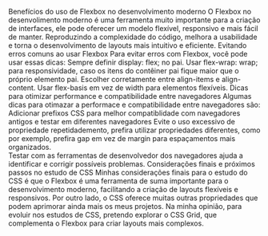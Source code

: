 Benefícios do uso de Flexbox no desenvolvimento moderno
    O Flexbox no desenvolimento moderno é uma ferramenta muito importante para a criação de interfaces, ele pode oferecer um modelo flexível, responsivo e mais fácil de manter. Reproduzindo a complexidade do código, melhora a usabilidade e torna o desenvolvimento de layouts mais intuitivo e eficiente.
Evitando erros comuns ao usar Flexbox
    Para evitar erros com Flexbox, você pode usar essas dicas:
        Sempre definir display: flex; no pai.
        Usar flex-wrap: wrap; para responsividade, caso os itens do contêiner pai fique maior que o próprio elemento pai.
        Escolher corretamente entre align-items e align-content.
        Usar flex-basis em vez de width para elementos flexíveis.
Dicas para otimizar performance e compatibilidade entre navegadores
    Algumas dicas para otimazar a performace e compatibilidade entre navegadores são:
        Adicionar prefixos CSS para melhor compatiblidade com navegadores antigos e testar em diferentes navegadores 
        Evite o uso excessivo de propriedade repetidademento, prefira utilizar propriedades diferentes, como por exemplo, prefira gap em vez de margin para espaçamentos mais organizados.  
        Testar com as ferramentas de desenvolvedor dos navegadores ajuda a identificar e corrigir possíveis problemas.
Considerações finais e próximos passos no estudo de CSS
    Minhas considerações finais para o estudo do CSS é que o Flexbox é uma ferramenta de suma importante para o desenvolvimento moderno, facilitando a criação de layouts flexíveis e responsivos. Por outro lado, o CSS oferece muitas outras propriedades que podem aprimorar ainda mais os meus projetos. Na minha opinião, para evoluir nos estudos de CSS, pretendo explorar o CSS Grid, que complementa o Flexbox para criar layouts mais complexos.